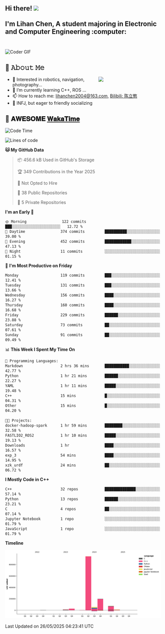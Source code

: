 <h2 align="left">
 <abc>
  <br>Hi there! <img src="https://user-images.githubusercontent.com/42378118/110234147-e3259600-7f4e-11eb-95be-0c4047144dea.gif" width="30"><br>
  <br> I'm Lihan Chen, A student majoring in Electronic and Computer Engineering :computer:<br>
  <br>
 </abc>
</h2>

<img align="center" src="https://media.giphy.com/media/SWoSkN6DxTszqIKEqv/giphy.gif" alt="Coder GIF" width="500">

## :book: 𝙰𝚋𝚘𝚞𝚝 𝙼𝚎

<img align="right" width="40%" src="https://github-readme-stats.vercel.app/api?username=LihanChen2004&show_icons=true&icon_color=CE1D2D&text_color=718096&bg_color=ffffff&hide_title=true" />

- 🌟 Interested in robotics, navigation, photography...
- 🌱 I’m currently learning C++, ROS ... 
- 📫 How to reach me: lihanchen2004@163.com, [Bilibili: 陈立憨](https://space.bilibili.com/170786212)
- 👯 INFJ, but eager to friendly socializing

## 📜 𝐀𝐖𝐄𝐒𝐎𝐌𝐄 [𝐖𝐚𝐤𝐚𝐓𝐢𝐦𝐞](https://github.com/anmol098/waka-readme-stats)

<!--START_SECTION:waka-->
![Code Time](http://img.shields.io/badge/Code%20Time-1%2C102%20hrs%2019%20mins-blue)

![Lines of code](https://img.shields.io/badge/From%20Hello%20World%20I%27ve%20Written-1.3%20million%20lines%20of%20code-blue)

**🐱 My GitHub Data** 

> 📦 456.6 kB Used in GitHub's Storage 
 > 
> 🏆 349 Contributions in the Year 2025
 > 
> 🚫 Not Opted to Hire
 > 
> 📜 38 Public Repositories 
 > 
> 🔑 5 Private Repositories 
 > 
**I'm an Early 🐤** 

```text
🌞 Morning                122 commits         ███░░░░░░░░░░░░░░░░░░░░░░   12.72 % 
🌆 Daytime                374 commits         ██████████░░░░░░░░░░░░░░░   39.00 % 
🌃 Evening                452 commits         ████████████░░░░░░░░░░░░░   47.13 % 
🌙 Night                  11 commits          ░░░░░░░░░░░░░░░░░░░░░░░░░   01.15 % 
```
📅 **I'm Most Productive on Friday** 

```text
Monday                   119 commits         ███░░░░░░░░░░░░░░░░░░░░░░   12.41 % 
Tuesday                  131 commits         ███░░░░░░░░░░░░░░░░░░░░░░   13.66 % 
Wednesday                156 commits         ████░░░░░░░░░░░░░░░░░░░░░   16.27 % 
Thursday                 160 commits         ████░░░░░░░░░░░░░░░░░░░░░   16.68 % 
Friday                   229 commits         ██████░░░░░░░░░░░░░░░░░░░   23.88 % 
Saturday                 73 commits          ██░░░░░░░░░░░░░░░░░░░░░░░   07.61 % 
Sunday                   91 commits          ██░░░░░░░░░░░░░░░░░░░░░░░   09.49 % 
```


📊 **This Week I Spent My Time On** 

```text
💬 Programming Languages: 
Markdown                 2 hrs 36 mins       ███████████░░░░░░░░░░░░░░   42.77 % 
Python                   1 hr 21 mins        ██████░░░░░░░░░░░░░░░░░░░   22.27 % 
YAML                     1 hr 11 mins        █████░░░░░░░░░░░░░░░░░░░░   19.48 % 
C++                      15 mins             █░░░░░░░░░░░░░░░░░░░░░░░░   04.31 % 
Other                    15 mins             █░░░░░░░░░░░░░░░░░░░░░░░░   04.20 % 

🐱‍💻 Projects: 
docker-hadoop-spark      1 hr 59 mins        ████████░░░░░░░░░░░░░░░░░   32.58 % 
FASTLIO2_ROS2            1 hr 10 mins        █████░░░░░░░░░░░░░░░░░░░░   19.13 % 
Downloads                1 hr                ████░░░░░░░░░░░░░░░░░░░░░   16.57 % 
exp_3                    54 mins             ████░░░░░░░░░░░░░░░░░░░░░   14.95 % 
xzk_urdf                 24 mins             ██░░░░░░░░░░░░░░░░░░░░░░░   06.72 % 
```

**I Mostly Code in C++** 

```text
C++                      32 repos            ██████████████░░░░░░░░░░░   57.14 % 
Python                   13 repos            ██████░░░░░░░░░░░░░░░░░░░   23.21 % 
C                        4 repos             ██░░░░░░░░░░░░░░░░░░░░░░░   07.14 % 
Jupyter Notebook         1 repo              ░░░░░░░░░░░░░░░░░░░░░░░░░   01.79 % 
JavaScript               1 repo              ░░░░░░░░░░░░░░░░░░░░░░░░░   01.79 % 
```



**Timeline**

![Lines of Code chart](https://raw.githubusercontent.com/LihanChen2004/LihanChen2004/main/assets/bar_graph.png)


 Last Updated on 26/05/2025 04:23:41 UTC
<!--END_SECTION:waka-->

<!--
**LihanChen2004/LihanChen2004** is a ✨ _special_ ✨ repository because its `README.md` (this file) appears on your GitHub profile.

Here are some ideas to get you started:

- 🔭 I’m currently working on ...
- 🌱 I’m currently learning ...
- 👯 I’m looking to collaborate on ...
- 🤔 I’m looking for help with ...
- 💬 Ask me about ...
- 📫 How to reach me: ...
- 😄 Pronouns: ...
- ⚡ Fun fact: ...
-->
